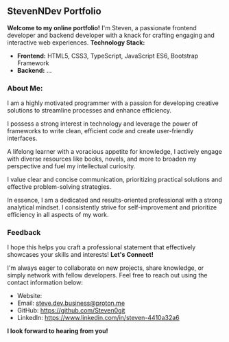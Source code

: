 
## StevenNDev Portfolio 

**Welcome to my online portfolio!** I'm Steven, a passionate frontend developer and backend developer with a knack for crafting engaging and interactive web experiences.
**Technology Stack:**

- **Frontend:** HTML5, CSS3, TypeScript, JavaScript ES6, Bootstrap Framework
- **Backend:** ...
 
### **About Me:**
I am a highly motivated programmer with a passion for developing creative solutions to streamline processes and enhance efficiency. 

I possess a strong interest in technology and leverage the power of frameworks to write clean, efficient code and create user-friendly interfaces.

A lifelong learner with a voracious appetite for knowledge, I actively engage with diverse resources like books, novels, and more to broaden my perspective and fuel my intellectual curiosity.

I value clear and concise communication, prioritizing practical solutions and effective problem-solving strategies.

In essence, I am a dedicated and results-oriented professional with a strong analytical mindset. I consistently strive for self-improvement and prioritize efficiency in all aspects of my work.

### Feedback
I hope this helps you craft a professional statement that effectively showcases your skills and interests!
**Let's Connect!**

I'm always eager to collaborate on new projects, share knowledge, or simply network with fellow developers. Feel free to reach out using the contact information below:

- Website: 
- Email: steve.dev.business@proton.me
- GitHub: https://github.com/Steven0git
- LinkedIn: https://www.linkedin.com/in/steven-4410a32a6

**I look forward to hearing from you!**
 
